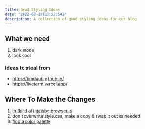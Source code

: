 ```yaml
---
title: Good Styling Ideas
date: "2022-08-18T13:52:54Z"
description: A collection of good styling ideas for our blog
---
```


## What we need

1. dark mode
2. look cool

### Ideas to steal from

* https://timdaub.github.io/
* https://liveterm.vercel.app/

## Where To Make the Changes

1. [in (kind of) gatsby-browser.js](https://www.gatsbyjs.com/docs/how-to/styling/built-in-css/)
2. don't overwrite style.css, make a copy & swap it out as needed
3. [find a color palette](https://coolors.co/0d0a0e-6e9075-78c091-81f0e5-bbc2e2)